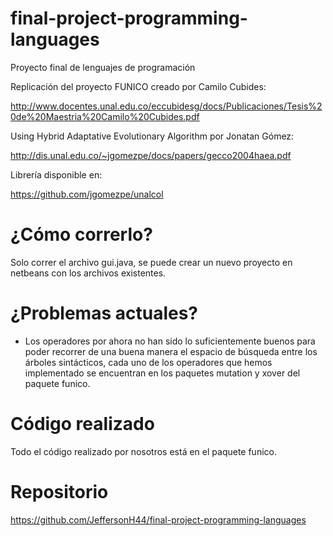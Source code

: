 # final-project-programming-languages
Proyecto final de lenguajes de programación

Replicación del proyecto FUNICO creado por Camilo Cubides:

http://www.docentes.unal.edu.co/eccubidesg/docs/Publicaciones/Tesis%20de%20Maestria%20Camilo%20Cubides.pdf

Using Hybrid Adaptative Evolutionary Algorithm por Jonatan Gómez:

http://dis.unal.edu.co/~jgomezpe/docs/papers/gecco2004haea.pdf

Librería disponible en:

https://github.com/jgomezpe/unalcol

# ¿Cómo correrlo?

Solo correr el archivo gui.java, se puede crear un nuevo proyecto en netbeans con los archivos existentes.

# ¿Problemas actuales?

* Los operadores por ahora no han sido lo suficientemente buenos para poder recorrer de una buena manera
el espacio de búsqueda entre los árboles sintácticos, cada uno de los operadores que hemos implementado
se encuentran en los paquetes mutation y xover del paquete funico.

# Código realizado

Todo el código realizado por nosotros está en el paquete funico.

# Repositorio

https://github.com/JeffersonH44/final-project-programming-languages